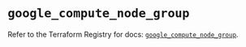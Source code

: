 # `google_compute_node_group`

Refer to the Terraform Registry for docs: [`google_compute_node_group`](https://registry.terraform.io/providers/hashicorp/google/6.18.0/docs/resources/compute_node_group).
